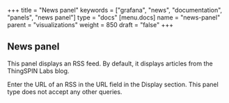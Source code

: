 +++
title = "News panel"
keywords = ["grafana", "news", "documentation", "panels", "news panel"]
type = "docs"
[menu.docs]
name = "news-panel"
parent = "visualizations"
weight = 850
draft = "false"
+++

## News panel

This panel displays an RSS feed. By default, it displays articles from the ThingSPIN Labs blog.

Enter the URL of an RSS in the URL field in the Display section. This panel type does not accept any other queries.
